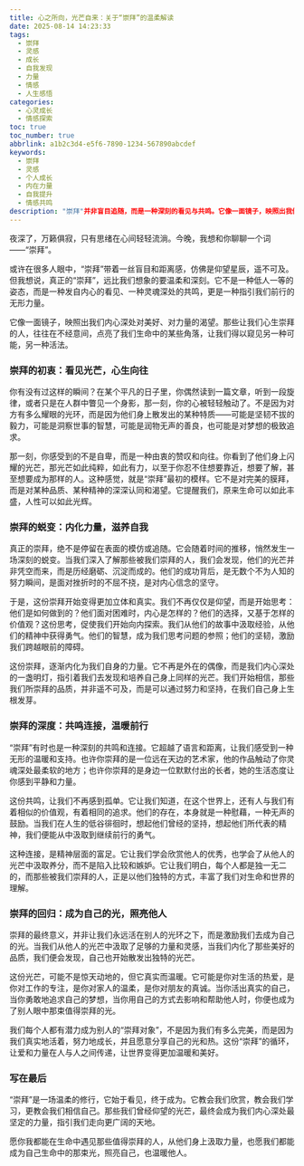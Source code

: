 ```yaml
---
title: 心之所向，光芒自来：关于“崇拜”的温柔解读
date: 2025-08-14 14:23:33
tags:
  - 崇拜
  - 灵感
  - 成长
  - 自我发现
  - 力量
  - 情感
  - 人生感悟
categories:
  - 心灵成长
  - 情感探索
toc: true
toc_number: true
abbrlink: a1b2c3d4-e5f6-7890-1234-567890abcdef
keywords:
  - 崇拜
  - 灵感
  - 个人成长
  - 内在力量
  - 自我提升
  - 情感共鸣
description: "崇拜"并非盲目追随，而是一种深刻的看见与共鸣。它像一面镜子，映照出我们内心深处对美好、对力量的渴望。这篇文章将带你走进“崇拜”的温柔世界，探索它如何从最初的惊艳，蜕变为滋养我们成长的内在力量，最终指引我们成为自己生命中的那束光。
---
```


夜深了，万籁俱寂，只有思绪在心间轻轻流淌。今晚，我想和你聊聊一个词——“崇拜”。

或许在很多人眼中，“崇拜”带着一丝盲目和距离感，仿佛是仰望星辰，遥不可及。但我想说，真正的“崇拜”，远比我们想象的要温柔和深刻。它不是一种低人一等的姿态，而是一种发自内心的看见、一种灵魂深处的共鸣，更是一种指引我们前行的无形力量。

它像一面镜子，映照出我们内心深处对美好、对力量的渴望。那些让我们心生崇拜的人，往往在不经意间，点亮了我们生命中的某些角落，让我们得以窥见另一种可能，另一种活法。

### 崇拜的初衷：看见光芒，心生向往

你有没有过这样的瞬间？在某个平凡的日子里，你偶然读到一篇文章，听到一段旋律，或者只是在人群中瞥见一个身影，那一刻，你的心被轻轻触动了。不是因为对方有多么耀眼的光环，而是因为他们身上散发出的某种特质——可能是坚韧不拔的毅力，可能是洞察世事的智慧，可能是润物无声的善良，也可能是对梦想的极致追求。

那一刻，你感受到的不是自卑，而是一种由衷的赞叹和向往。你看到了他们身上闪耀的光芒，那光芒如此纯粹，如此有力，以至于你忍不住想要靠近，想要了解，甚至想要成为那样的人。这种感觉，就是“崇拜”最初的模样。它不是对完美的膜拜，而是对某种品质、某种精神的深深认同和渴望。它提醒我们，原来生命可以如此丰盛，人性可以如此光辉。

### 崇拜的蜕变：内化力量，滋养自我

真正的崇拜，绝不是停留在表面的模仿或追随。它会随着时间的推移，悄然发生一场深刻的蜕变。当我们深入了解那些被我们崇拜的人，我们会发现，他们的光芒并非凭空而来，而是历经磨砺、沉淀而成的。他们的成功背后，是无数个不为人知的努力瞬间，是面对挫折时的不屈不挠，是对内心信念的坚守。

于是，这份崇拜开始变得更加立体和真实。我们不再仅仅是仰望，而是开始思考：他们是如何做到的？他们面对困难时，内心是怎样的？他们的选择，又基于怎样的价值观？这份思考，促使我们开始向内探索。我们从他们的故事中汲取经验，从他们的精神中获得勇气。他们的智慧，成为我们思考问题的参照；他们的坚韧，激励我们跨越眼前的障碍。

这份崇拜，逐渐内化为我们自身的力量。它不再是外在的偶像，而是我们内心深处的一盏明灯，指引着我们去发现和培养自己身上同样的光芒。我们开始相信，那些我们所崇拜的品质，并非遥不可及，而是可以通过努力和坚持，在我们自己身上生根发芽。

### 崇拜的深度：共鸣连接，温暖前行

“崇拜”有时也是一种深刻的共鸣和连接。它超越了语言和距离，让我们感受到一种无形的温暖和支持。也许你崇拜的是一位远在天边的艺术家，他的作品触动了你灵魂深处最柔软的地方；也许你崇拜的是身边一位默默付出的长者，她的生活态度让你感到平静和力量。

这份共鸣，让我们不再感到孤单。它让我们知道，在这个世界上，还有人与我们有着相似的价值观，有着相同的追求。他们的存在，本身就是一种慰藉，一种无声的鼓励。当我们在人生的低谷徘徊时，想起他们曾经的坚持，想起他们所代表的精神，我们便能从中汲取到继续前行的勇气。

这种连接，是精神层面的富足。它让我们学会欣赏他人的优秀，也学会了从他人的光芒中汲取养分，而不是陷入比较和嫉妒。它让我们明白，每个人都是独一无二的，而那些被我们崇拜的人，正是以他们独特的方式，丰富了我们对生命和世界的理解。

### 崇拜的回归：成为自己的光，照亮他人

崇拜的最终意义，并非让我们永远活在别人的光环之下，而是激励我们去成为自己的光。当我们从他人的光芒中汲取了足够的力量和灵感，当我们内化了那些美好的品质，我们便会发现，自己也开始散发出独特的光芒。

这份光芒，可能不是惊天动地的，但它真实而温暖。它可能是你对生活的热爱，是你对工作的专注，是你对家人的温柔，是你对朋友的真诚。当你活出真实的自己，当你勇敢地追求自己的梦想，当你用自己的方式去影响和帮助他人时，你便也成为了别人眼中那束值得崇拜的光。

我们每个人都有潜力成为别人的“崇拜对象”，不是因为我们有多么完美，而是因为我们真实地活着，努力地成长，并且愿意分享自己的光和热。这份“崇拜”的循环，让爱和力量在人与人之间传递，让世界变得更加温暖和美好。

### 写在最后

“崇拜”是一场温柔的修行，它始于看见，终于成为。它教会我们欣赏，教会我们学习，更教会我们相信自己。那些我们曾经仰望的光芒，最终会成为我们内心深处最坚定的力量，指引我们走向更广阔的天地。

愿你我都能在生命中遇见那些值得崇拜的人，从他们身上汲取力量，也愿我们都能成为自己生命中的那束光，照亮自己，也温暖他人。